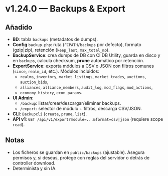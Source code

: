 # v1.24.0 — Backups & Export

## Añadido
- **BD**: tabla `backups` (metadatos de dumps).
- **Config** `backup.php`: ruta (`FCPATH/backups` por defecto), formato (gzip|zip), retención (`keep_last`, `max_total_mb`).
- **BackupService**: crea dumps de DB con CI DB Utility, guarda en disco y en `backups`, calcula checksum, **prune** automático por retención.
- **ExportService**: exporta módulos a CSV o JSON con filtros comunes (`since`, `realm_id`, etc.). Módulos incluidos:
  - `realms`, `inventory`, `market_listings`, `market_trades`, `auctions`, `auction_bids`,
  - `alliances`, `alliance_members`, `audit_log`, `mod_flags`, `mod_actions`,
  - `economy_history`, `econ_params`.
- **UI Admin**:
  - `/backup`: listar/crear/descargar/eliminar backups.
  - `/export`: selector de módulo + filtros, descarga CSV/JSON.
- **CLI**: `Backupcli` (`create`, `prune`, `list`).
- **API v1**: `GET /api/v1/export?module=...&format=csv|json` (requiere scope `read`).

## Notas
- Los ficheros se guardan en `public/backups` (ajustable). Asegura permisos y, si deseas, protege con reglas del servidor o detrás de controller download.
- Determinista y sin IA.
